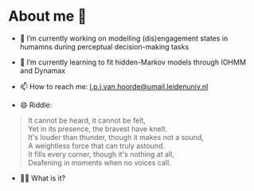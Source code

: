 # About me 👋

- 🔭 I’m currently working on modelling (dis)engagement states in humamns during perceptual decision-making tasks 
- 🌱 I’m currently learning to fit hidden-Markov models through IOHMM and Dynamax
- 📫 How to reach me: l.p.j.van.hoorde@umail.leidenuniv.nl

- 😄 Riddle:
> It cannot be heard, it cannot be felt,<br>
> Yet in its presence, the bravest have knelt.<br>
> It's louder than thunder, though it makes not a sound,<br>
> A weightless force that can truly astound.<br>
> It fills every corner, though it's nothing at all,<br>
> Deafening in moments when no voices call.

- 🕵️‍♂️ What is it?

